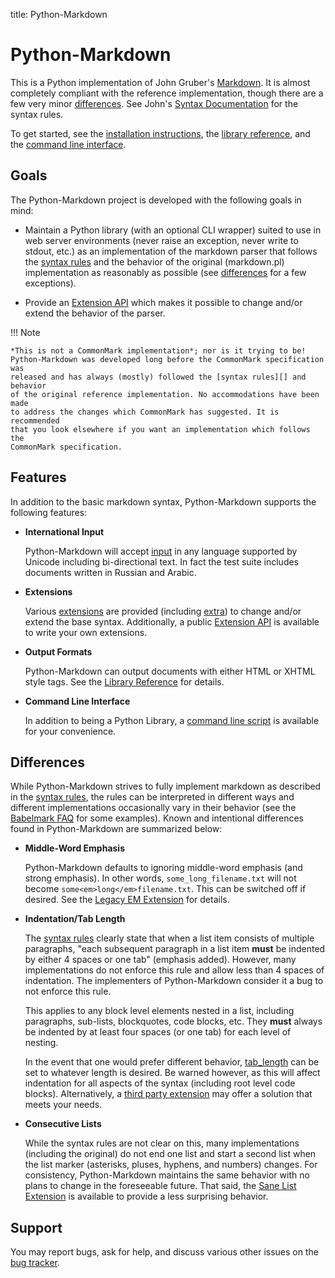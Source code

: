 title: Python-Markdown

Python-Markdown
===============

This is a Python implementation of John Gruber's
[Markdown](https://daringfireball.net/projects/markdown/).
It is almost completely compliant with the reference implementation,
though there are a few very minor [differences](#differences). See John's
[Syntax Documentation](https://daringfireball.net/projects/markdown/syntax)
for the syntax rules.

To get started, see the [installation instructions](install.md), the [library
reference](reference.md), and the [command line interface](cli.md).

Goals
-----

The Python-Markdown project is developed with the following goals in mind:

* Maintain a Python library (with an optional CLI wrapper) suited to use in web
  server environments (never raise an exception, never write to stdout, etc.) as
  an implementation of the markdown parser that follows the
  [syntax rules][] and the behavior of the original (markdown.pl)
  implementation as reasonably as possible (see [differences](#differences) for
  a few exceptions).

* Provide an [Extension API](extensions/api.md) which makes it possible
  to change and/or extend the behavior of the parser.

!!! Note

    *This is not a CommonMark implementation*; nor is it trying to be!
    Python-Markdown was developed long before the CommonMark specification was
    released and has always (mostly) followed the [syntax rules][] and behavior
    of the original reference implementation. No accommodations have been made
    to address the changes which CommonMark has suggested. It is recommended
    that you look elsewhere if you want an implementation which follows the
    CommonMark specification.

Features
--------

In addition to the basic markdown syntax, Python-Markdown supports the following
features:

* __International Input__

    Python-Markdown will accept [input](reference.md#text) in any language
    supported by Unicode including bi-directional text. In fact the test suite
    includes documents written in Russian and Arabic.

* __Extensions__

    Various [extensions](extensions/index.md) are provided (including
    [extra](extensions/extra.md)) to change and/or extend the base syntax.
    Additionally, a public [Extension API](extensions/api.md) is available
    to write your own extensions.

* __Output Formats__

    Python-Markdown can output documents with either HTML or XHTML style tags.
    See the [Library Reference](reference.md#output_format) for details.

* __Command Line Interface__

    In addition to being a Python Library, a
    [command line script](cli.md) is available for your convenience.

Differences
-----------

While Python-Markdown strives to fully implement markdown as described in the
[syntax rules](https://daringfireball.net/projects/markdown/syntax), the rules
can be interpreted in different ways and different implementations
occasionally vary in their behavior (see the
[Babelmark FAQ](https://johnmacfarlane.net/babelmark2/faq.html#what-are-some-examples-of-interesting-divergences-between-implementations)
for some examples). Known and intentional differences found in Python-Markdown
are summarized below:

* __Middle-Word Emphasis__

    Python-Markdown defaults to ignoring middle-word emphasis (and strong
    emphasis). In other words, `some_long_filename.txt` will not become
    `some<em>long</em>filename.txt`. This can be switched off if desired. See
    the [Legacy EM Extension](extensions/legacy_em.md) for details.

* __Indentation/Tab Length__

    The [syntax rules](https://daringfireball.net/projects/markdown/syntax#list)
    clearly state that when a list item consists of multiple paragraphs, "each
    subsequent paragraph in a list item **must** be indented by either 4 spaces
    or one tab" (emphasis added). However, many implementations do not enforce
    this rule and allow less than 4 spaces of indentation. The implementers of
    Python-Markdown consider it a bug to not enforce this rule.

    This applies to any block level elements nested in a list, including
    paragraphs, sub-lists, blockquotes, code blocks, etc. They **must** always
    be indented by at least four spaces (or one tab) for each level of nesting.

    In the event that one would prefer different behavior,
    [tab_length](reference.md#tab_length) can be set to whatever length is
    desired. Be warned however, as this will affect indentation for all aspects
    of the syntax (including root level code blocks). Alternatively, a
    [third party extension] may offer a solution that meets your needs.

* __Consecutive Lists__

    While the syntax rules are not clear on this, many implementations (including
    the original) do not end one list and start a second list when the list marker
    (asterisks, pluses, hyphens, and numbers) changes. For consistency,
    Python-Markdown maintains the same behavior with no plans to change in the
    foreseeable future. That said, the [Sane List Extension](extensions/sane_lists.md)
    is available to provide a less surprising behavior.

Support
-------

You may report bugs, ask for help, and discuss various other issues on the [bug tracker][].

[third party extension]: https://github.com/Python-Markdown/markdown/wiki/Third-Party-Extensions
[syntax rules]: https://daringfireball.net/projects/markdown/syntax
[bug tracker]: https://github.com/Python-Markdown/markdown/issues

